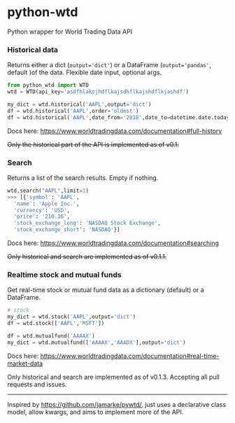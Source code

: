 # python-wtd
Python wrapper for World Trading Data API


### Historical data

Returns either a dict (`output='dict'`) or a DataFrame (`output='pandas'`, default )of the data. Flexible date input, optional args.

```python
from python_wtd import WTD
wtd = WTD(api_key='asdfhlaksjhdflkajsdhflkajshdflkjashdf')

my_dict = wtd.historical('AAPL',output='dict')
df = wtd.historical('AAPL',order='oldest')
df = wtd.historical('AAPL',date_from='2018',date_to=datetime.date.today())
```
Docs here: https://www.worldtradingdata.com/documentation#full-history

~~Only the historical part of the API is implemented as of v0.1.~~

### Search

Returns a list of the search results. Empty if nothing.

```python
wtd.search("AAPL",limit=1)
>>> [{'symbol': 'AAPL',
  'name': 'Apple Inc.',
  'currency': 'USD',
  'price': '210.36',
  'stock_exchange_long': 'NASDAQ Stock Exchange',
  'stock_exchange_short': 'NASDAQ'}]
```

Docs here: https://www.worldtradingdata.com/documentation#searching

~~Only historical and search are implemented as of v0.1.1.~~

### Realtime stock and mutual funds

Get real-time stock or mutual fund data as a dictionary (default) or a DataFrame.

```python
# stock
my_dict = wtd.stock('AAPL',output='dict')
df = wtd.stock(['AAPL','MSFT'])

df = wtd.mutualfund('AAAAX')
my_dict = wtd.mutualfund(['AAAAX','AAADX'],output='dict')
```

Docs here: https://www.worldtradingdata.com/documentation#real-time-market-data

 Only historical and search are implemented as of v0.1.3. Accepting all pull requests and issues.

---

Inspired by https://github.com/jamarke/pywtd/, just uses a declarative class model, allow kwargs, and aims to implement more of the API.
